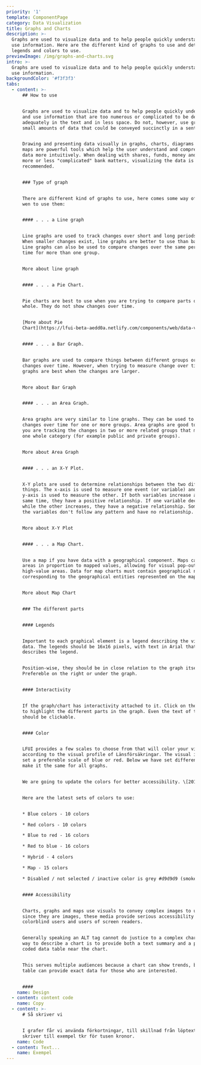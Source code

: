 ```yaml
---
priority: '1'
template: ComponentPage
category: Data Visualization
title: Graphs and Charts
description: >-
  Graphs are used to visualize data and to help people quickly understand and
  use information. Here are the different kind of graphs to use and details of
  legends and colors to use.
previewImage: /img/graphs-and-charts.svg
intro: >-
  Graphs are used to visualize data and to help people quickly understand and
  use information.
backgroundColor: '#f3f3f3'
tabs:
  - content: >-
      ## How to use


      Graphs are used to visualize data and to help people quickly understand
      and use information that are too numerous or complicated to be described
      adequately in the text and in less space. Do not, however, use graphs for
      small amounts of data that could be conveyed succinctly in a sentence.


      Drawing and presenting data visually in graphs, charts, diagrams or even
      maps are powerful tools which help the user understand and comprehend the
      data more intuitively. When dealing with shares, funds, money and other
      more or less "complicated" bank matters, visualizing the data is often
      recommended.


      ### Type of graph


      There are different kind of graphs to use, here comes some way of thinking
      wen to use them:


      #### . . . a Line graph


      Line graphs are used to track changes over short and long periods of time.
      When smaller changes exist, line graphs are better to use than bar graphs.
      Line graphs can also be used to compare changes over the same period of
      time for more than one group.


      More about line graph


      #### . . . a Pie Chart.


      Pie charts are best to use when you are trying to compare parts of a
      whole. They do not show changes over time.


      [More about Pie
      Chart](https://lfui-beta-aedd0a.netlify.com/components/web/data-visualization/piechart)


      #### . . . a Bar Graph.


      Bar graphs are used to compare things between different groups or to track
      changes over time. However, when trying to measure change over time, bar
      graphs are best when the changes are larger.


      More about Bar Graph


      #### . . . an Area Graph.


      Area graphs are very similar to line graphs. They can be used to track
      changes over time for one or more groups. Area graphs are good to use when
      you are tracking the changes in two or more related groups that make up
      one whole category (for example public and private groups).


      More about Area Graph


      #### . . . an X-Y Plot.


      X-Y plots are used to determine relationships between the two different
      things. The x-axis is used to measure one event (or variable) and the
      y-axis is used to measure the other. If both variables increase at the
      same time, they have a positive relationship. If one variable decreases
      while the other increases, they have a negative relationship. Sometimes
      the variables don't follow any pattern and have no relationship.


      More about X-Y Plot


      #### . . . a Map Chart.


      Use a map if you have data with a geographical component. Maps can shade
      areas in proportion to mapped values, allowing for visual pop-out of
      high-value areas. Data for map charts must contain geographical names
      corresponding to the geographical entities represented on the map. 


      More about Map Chart


      ### The different parts


      #### Legends


      Important to each graphical element is a legend describing the visual
      data. The legends should be 16x16 pixels, with text in Arial that
      describes the legend.


      Position-wise, they should be in close relation to the graph itself.
      Prefereble on the right or under the graph.


      #### Interactivity


      If the graph/chart has interactivity attached to it. Click on the legends
      to highlight the different parts in the graph. Even the text of the legend
      should be clickable.


      #### Color


      LFUI provides a few scales to choose from that will color your visual data
      according to the visual profile of Länsförsäkringar. The visual identity
      set a prefereble scale of blue or red. Below we have set different set to
      make it the same for all graphs.


      We are going to update the colors for better accessibility. \[2019-12-01]


      Here are the latest sets of colors to use:


      * Blue colors - 10 colors

      * Red colors - 10 colors

      * Blue to red - 16 colors

      * Red to blue - 16 colors

      * Hybrid - 4 colors

      * Map - 15 colors

      * Disabled / not selected / inactive color is grey #d9d9d9 (smoke).


      #### Accessibility


      Charts, graphs and maps use visuals to convey complex images to users. But
      since they are images, these media provide serious accessibility issues to
      colorblind users and users of screen readers. 


      Generally speaking an ALT tag cannot do justice to a complex chart. One
      way to describe a chart is to provide both a text summary and a properly
      coded data table near the chart.


      This serves multiple audiences because a chart can show trends, but a
      table can provide exact data for those who are interested.


      ####
    name: Design
  - content: content code
    name: Copy
  - content: >-
      # Så skriver vi


      I grafer får vi använda förkortningar, till skillnad från löptext. Vi
      skriver till exempel tkr för tusen kronor.
    name: Code
  - content: Text...
    name: Exempel
---
```


